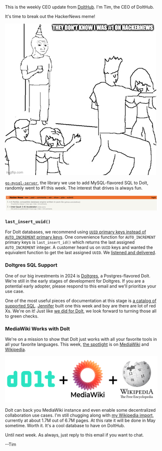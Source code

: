 This is the weekly CEO update from [DoltHub](https://www.dolthub.com/). I'm Tim, the CEO of DoltHub. 

It's time to break out the HackerNews meme! 

![The don't know](../images/hackernews-meme.jpeg)

[`go-mysql-server`](https://github.com/dolthub/go-mysql-server), the library we use to add MySQL-flavored SQL to Dolt, randomly went to #1 this week. The interest that drives is always fun.

![We're #1!](../images/1-on-hackernews.png)

### `last_insert_uuid()`

For Dolt databases, we recommend using [`UUID` primary keys instead of `AUTO_INCREMENT` primary keys](https://www.dolthub.com/blog/2023-10-27-uuid-keys/). One convenience function for `AUTO_INCREMENT` primary keys is `last_insert_id()` which returns the last assigned `AUTO_INCREMENT` integer. A customer heard us on `UUID` keys and wanted the equivalent function to get the last assigned `UUID`. We [listened and delivered](https://www.dolthub.com/blog/2024-04-10-last_insert_uuid/). 

### Doltgres SQL Support

One of our big investments in 2024 is [Doltgres](https://github.com/dolthub/doltgresql), a Postgres-flavored Dolt. We're still in the early stages of development for Doltgres. If you are a potential early adopter, please respond to this email and we'll prioritize your use case.

One of the most useful pieces of documentation at this stage is [a catalog of supported SQL](https://www.dolthub.com/blog/2024-04-09-cataloguing-sql-support-in-doltgresql/). [Jennifer](https://www.dolthub.com/team#jennifer) built one this week and boy are there are lot of red Xs. We're on it! Just like [we did for Dolt](https://docs.dolthub.com/sql-reference/sql-support), we look forward to turning those all to green checks.

### MediaWiki Works with Dolt

We're on a mission to show that Dolt just works with all your favorite tools in all your favorite languages. This week, [the spotlight](https://www.dolthub.com/blog/2024-04-05-dolt-mediawiki-wikipedia/) is on [MediaWiki](https://www.mediawiki.org/wiki/MediaWiki) and [Wikipedia](https://www.wikipedia.org/). 

[![Dolt + MediaWiki + Wikipedia](../images/dolt-mediawiki.png)](https://www.dolthub.com/blog/2024-04-05-dolt-mediawiki-wikipedia/)

Dolt can back you MediaWiki instance and even enable some decentralized collaboration use cases. I'm still chugging along with [my Wikipedia import](https://www.dolthub.com/repositories/timsehn/media_wiki/commits/main), currently at about 1.7M out of 6.7M pages. At this rate it will be done in May sometime. Worth it. It's a cool database to have on DoltHub.

Until next week. As always, just reply to this email if you want to chat.

--Tim